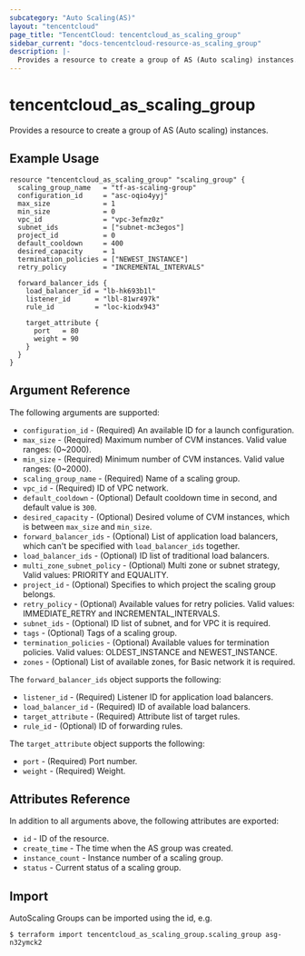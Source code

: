 ```yaml
---
subcategory: "Auto Scaling(AS)"
layout: "tencentcloud"
page_title: "TencentCloud: tencentcloud_as_scaling_group"
sidebar_current: "docs-tencentcloud-resource-as_scaling_group"
description: |-
  Provides a resource to create a group of AS (Auto scaling) instances.
---
```


# tencentcloud_as_scaling_group

Provides a resource to create a group of AS (Auto scaling) instances.

## Example Usage

```hcl
resource "tencentcloud_as_scaling_group" "scaling_group" {
  scaling_group_name   = "tf-as-scaling-group"
  configuration_id     = "asc-oqio4yyj"
  max_size             = 1
  min_size             = 0
  vpc_id               = "vpc-3efmz0z"
  subnet_ids           = ["subnet-mc3egos"]
  project_id           = 0
  default_cooldown     = 400
  desired_capacity     = 1
  termination_policies = ["NEWEST_INSTANCE"]
  retry_policy         = "INCREMENTAL_INTERVALS"

  forward_balancer_ids {
    load_balancer_id = "lb-hk693b1l"
    listener_id      = "lbl-81wr497k"
    rule_id          = "loc-kiodx943"

    target_attribute {
      port   = 80
      weight = 90
    }
  }
}
```

## Argument Reference

The following arguments are supported:

* `configuration_id` - (Required) An available ID for a launch configuration.
* `max_size` - (Required) Maximum number of CVM instances. Valid value ranges: (0~2000).
* `min_size` - (Required) Minimum number of CVM instances. Valid value ranges: (0~2000).
* `scaling_group_name` - (Required) Name of a scaling group.
* `vpc_id` - (Required) ID of VPC network.
* `default_cooldown` - (Optional) Default cooldown time in second, and default value is `300`.
* `desired_capacity` - (Optional) Desired volume of CVM instances, which is between `max_size` and `min_size`.
* `forward_balancer_ids` - (Optional) List of application load balancers, which can't be specified with `load_balancer_ids` together.
* `load_balancer_ids` - (Optional) ID list of traditional load balancers.
* `multi_zone_subnet_policy` - (Optional) Multi zone or subnet strategy, Valid values: PRIORITY and EQUALITY.
* `project_id` - (Optional) Specifies to which project the scaling group belongs.
* `retry_policy` - (Optional) Available values for retry policies. Valid values: IMMEDIATE_RETRY and INCREMENTAL_INTERVALS.
* `subnet_ids` - (Optional) ID list of subnet, and for VPC it is required.
* `tags` - (Optional) Tags of a scaling group.
* `termination_policies` - (Optional) Available values for termination policies. Valid values: OLDEST_INSTANCE and NEWEST_INSTANCE.
* `zones` - (Optional) List of available zones, for Basic network it is required.

The `forward_balancer_ids` object supports the following:

* `listener_id` - (Required) Listener ID for application load balancers.
* `load_balancer_id` - (Required) ID of available load balancers.
* `target_attribute` - (Required) Attribute list of target rules.
* `rule_id` - (Optional) ID of forwarding rules.

The `target_attribute` object supports the following:

* `port` - (Required) Port number.
* `weight` - (Required) Weight.

## Attributes Reference

In addition to all arguments above, the following attributes are exported:

* `id` - ID of the resource.
* `create_time` - The time when the AS group was created.
* `instance_count` - Instance number of a scaling group.
* `status` - Current status of a scaling group.


## Import

AutoScaling Groups can be imported using the id, e.g.

```
$ terraform import tencentcloud_as_scaling_group.scaling_group asg-n32ymck2
```

